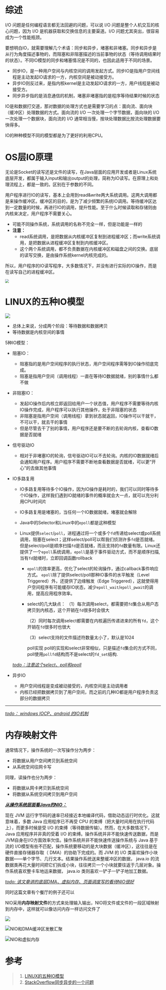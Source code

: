 # 综述

I/O 问题是任何编程语言都无法回避的问题，可以说 I/O 问题是整个人机交互的核心问题，因为 I/O 是机器获取和交换信息的主要渠道。I/O 问题尤其突出，很容易成为一个性能瓶颈。

要想明白IO，就需要理解几个术语：同步和异步，堵塞和非堵塞。同步和异步是从行为角度描述事物的，而阻塞和非阻塞描述的当前事物的状态（等待调用结果时的状态）。不同IO模型的同步和堵塞情况是不同的，也因此适用于不同的场景。

- 同步IO，是一种用户空间与内核空间的调用发起方式。同步IO是指用户空间线程是主动发起IO请求的一方，内核空间是被动接受方。
- 异步IO则反过来，是指内核kernel是主动发起IO请求的一方，用户线程是被动接受方。
- 同步异步指的是消息通信的机制，堵塞非堵塞指的是程序等待结果时候的状态

IO是和数据打交道，那对数据的处理方式也是需要学习的点：面向流、面向块（缓冲区）处理数据的方式。面向流的 I/O 一次处理一个字节数据，面向块的 I/O 一次处理一个数据块，面向流的 I/O 通常相当慢，按块处理数据比按流处理数据要快得多。

IO的种种模型不同的模型都是为了更好的利用CPU。

# OS层IO原理

无论是Socket的读写还是文件的读写，在Java层面的应用开发或者是Linux系统底层开发，都属于输入input和输出output的处理，简称为IO读写。在原理上和处理流程上，都是一致的。区别在于参数的不同。

用户程序进行IO的读写，基本上会用到read&write两大系统调用。这两大调用都是来操作缓冲区。缓冲区的目的，是为了减少频繁的系统IO调用。等待缓冲区达到一定数量的时候，再进行IO的调用，提升性能。至于什么时候读取和存储则由内核来决定，用户程序不需要关心。

- 可能不同操作系统，系统调用的名称不完全一样，但是功能是一样的
- **注意：** 
  - read系统调用，是把数据从内核缓冲区复制到进程缓冲区；而write系统调用，是把数据从进程缓冲区复制到内核缓冲区。
  - 这个两个系统调用，都不负责数据在内核缓冲区和磁盘之间的交换。底层的读写交换，是由操作系统kernel内核完成的。

所以，用户程序的IO读写程序，大多数情况下，并没有进行实际的IO操作，而是在读写自己的进程缓冲区。

<img src="E:\_data\博文临时库\博文中的图片\NIO网络请求的典型示意图.png" style="zoom:75%;" />

# LINUX的五种IO模型

![](E:\_data\博文临时库\博文中的图片\IO五种模型的对比.jpg)

- 总体上来说，分成两个阶段：等待数据和数据拷贝
- 等待数据是内核空间的事情

5种IO模型：

- 阻塞IO：
  - 阻塞指的是用户空间程序的执行状态，用户空间程序需等到IO操作彻底完成。
  - 阻塞是指用户空间（调用线程）一直在等待IO数据就绪，别的事情什么都不做
- 非阻塞IO：
  - 发起IO操作后内核立即返回给用户一个状态值，用户程序不需要等待内核IO操作完成，用户程序可以执行其他操作，处于非阻塞的状态
  - 非阻塞是指用户空间（调用线程）拿到状态就返回，IO操作可以干就干，不可以干，就去干的事情
  - 但是尽管去干了别的事情，用户程序还是要不断的去轮询内核，查看IO数据是否就绪
- 信号驱动IO
  
  - 相对于非堵塞IO的轮询，信号驱动IO可以不去轮询。内核的IO数据就绪后会通知用户程序。用户程序不需要不断地查看数据是否就绪，可以更“开心”的去做其他事情
- IO多路复用
  - IO多路复用等待多个IO操作，因为IO操作是耗时的，我们可以同时等待多个IO操作，这样我们遇到IO就绪的事件的概率就会大一点，就可以充分利用CPU时间片
  
  - IO多路复用是堵塞的，当任何一个IO数据就绪，堵塞就会解除
  
  - Java中的Selector和Linux中的`epoll`都是这种模型
  
  - Linux提供`select`/`poll`，进程通过将一个或多个`fd`传递给select或poll系统调用，阻塞在select；这样select/poll可以帮我们侦测许多`fd`是否就绪。但是select/poll是顺序扫描`fd`是否就绪，而且支持的`fd`数量有限。Linux还提供了一个`epoll`系统调用，`epoll`是基于事件驱动方式，而不是顺序扫描,当有`fd`就绪时，立即回调函数rollback
  
    - `epoll`的效率更高，优化了select的轮询操作，通过callback事件响应方式。
      `epoll`除了提供select/poll那种IO事件的水平触发（Level Triggered）外，还提供了边缘触发（Edge Triggered），这就使得用户空间程序有可能缓存IO状态，减少`epoll_wait`/`epoll_pwait`的调用，提高应用程序效率。
  
    - select的几大缺点：
      （1）每次调用select，都需要把`fd`集合从用户态拷贝到内核态，这个开销在`fd`很多时会很大
  
      （2）同时每次调用select都需要在内核遍历传递进来的所有`fd`，这个开销在`fd`很多时也很大
  
      （3）select支持的文件描述符数量太小了，默认是1024
  
      poll实现
      poll的实现和select非常相似，只是描述`fd`集合的方式不同，poll使用`pollfd`结构而不是select的`fd_set`结构.
  
  <u>*todo：注意这个select、poll和epoll*</u>
- 异步IO
  - 用户空间线程是变成被动接受的，内核空间是主动调用者
  - 内核已经把数据拷贝到了用户空间，而之前的几种IO都是用户程序负责这部分的数据拷贝

---

<u>*todo： windows IOCP、android 的IO机制*</u>

# 内存映射文件

通常情况下，操作系统的一次写操作分为两步： 

- 将数据从用户空间拷贝到系统空间
- 从系统空间往网卡写

同理，读操作也分为两步： 

- 将数据从网卡拷贝到系统空间
- 将数据从系统空间拷贝到用户空间

**<u>*从操作系统层面看Java的NIO：*</u>**

现在 JVM 运行字节码的速率已经接近本地编译代码，借助动态运行时优化。这就意味着，多数 Java 应用程序已不再受 CPU 的束缚（把大量时间用在执行代码上），而更多时候是受 I/O 的束缚（等待数据传输）。然而，在大多数情况下， Java 应用程序并非真的受着 I/O 的束缚。操作系统并非不能快速传送数据，而是JVM自身在I/O方面效率欠佳。操作系统并非不能快速传送操作系统与 Java 基于流的 I/O模型有些不匹配，操作系统要移动的是大块数据（缓冲区），这往往是在硬件直接存储器存取（ DMA）的协助下完成的。而 JVM 的 I/O 类喜欢操作小块数据——单个字节、几行文本。结果操作系统送来整缓冲区的数据， java.io 的流数据类再花大量时间把它们拆成小块，往往拷贝一个小块就要往返于几层对象。操作系统喜欢整卡车地运来数据， java.io 类则喜欢一铲子一铲子地加工数据。

<u>*[todo: 该文章讲的底层DMA、虚拟内存、页面调度写的看待NIO很好](https://blog.csdn.net/fuyuwei2015/article/details/73436544)*</u>

同时这篇文章有个餐厅的例子还可以

NIO采用**内存映射文件**的方式来处理输入输出，NIO将文件或文件的一段区域映射到内存中，这样就可以像访问内存一样访问文件了

![](E:\_data\博文临时库\博文中的图片\NIO和DMA.png)

![NIO和DMA缓冲区发散汇聚](E:\_data\博文临时库\博文中的图片\NIO和DMA缓冲区发散汇聚.png)

![NIO和虚拟内存](E:\_data\博文临时库\博文中的图片\NIO和虚拟内存.png)



# 参考

> 1. [LINUX的五种IO模型](https://mp.weixin.qq.com/s?__biz=Mzg3MjA4MTExMw==&mid=2247484746&idx=1&sn=c0a7f9129d780786cabfcac0a8aa6bb7&source=41#wechat_redirect)
> 2. [StackOverflow同步异步的一个问题](https://stackoverflow.com/questions/748175/asynchronous-vs-synchronous-execution-what-does-it-really-mean)